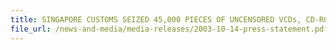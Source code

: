 ```yaml
---
title: SINGAPORE CUSTOMS SEIZED 45,000 PIECES OF UNCENSORED VCDs, CD-ROMs and DVDs 
file_url: /news-and-media/media-releases/2003-10-14-press-statement.pdf
---
```

